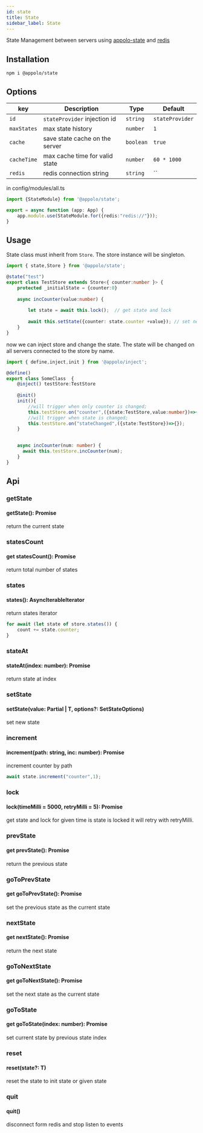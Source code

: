 ```yaml
---
id: state
title: State
sidebar_label: State
---
```

State Management between servers using [appolo-state](https://github.com/shmoop207/appolo-state-cluster) and  [redis](https://github.com/luin/ioredis)
## Installation

```npm
npm i @appolo/state
```

## Options
| key | Description | Type | Default
| --- | --- | --- | --- |
| `id` | `stateProvider` injection id | `string`|  `stateProvider`|
| `maxStates` | max state history | `number` | `1` |
| `cache` | save state cache on the server    | `boolean` | `true` |
| `cacheTime` | max cache time for valid state   | `number` | `60 * 1000` |
| `redis` | redis connection string   | `string` | `` |

in config/modules/all.ts

```typescript
import {StateModule} from '@appolo/state';

export = async function (app: App) {
    app.module.use(StateModule.for({redis:"redis://"}));
}
```

## Usage
State class must inherit from `Store`. 
The store instance will be singleton.

```typescript
import { state,Store } from '@appolo/state';

@state("test")
export class TestStore extends Store<{ counter:number }> {
    protected _initialState = {counter:0}
    
    async incCounter(value:number) {
    
        let state = await this.lock();  // get state and lock
        
        await this.setState({counter: state.counter +value}); // set new state
    }
}
```
now we can inject store and change the state.
The state will be changed on all servers connected to the store by name.
```typescript
import { define,inject,init } from '@appolo/inject';

@define()
export class SomeClass  {
    @inject() testStore:TestStore
    
    @init()
    init(){
        //will trigger when only counter is changed;
        this.testStore.on("counter",({state:TestStore,value:number})=>{});
        //will trigger when state is changed;
        this.testStore.on("stateChanged",({state:TestStore})=>{});
    }

    
    async incCounter(num: number) {
      await this.testStore.incCounter(num);
    }
}

```

## Api
### getState
#### getState(): Promise<T/>
return the current state

### statesCount
#### get statesCount(): Promise<number/>
return total number of states

### states
#### states(): AsyncIterableIterator<T/>
return states iterator
```typescript
for await (let state of store.states()) {
    count += state.counter;
}
```

### stateAt
#### stateAt(index: number): Promise<T/>
return state at index


### setState
#### setState(value: Partial<T/> | T, options?: SetStateOptions)
set new  state


### increment
#### increment(path: string, inc: number): Promise<void/>
increment counter by path
```typescript
await state.increment("counter",1);
```

### lock
#### lock(timeMilli = 5000, retryMilli = 5): Promise<T/>
get state and lock for given time is  state is locked it will retry with retryMilli.

### prevState
#### get prevState(): Promise<T/>
return the previous state

### goToPrevState
#### get goToPrevState(): Promise<T/>
set the previous state as the current state


### nextState
#### get nextState(): Promise<T/>
return the next state

### goToNextState
#### get goToNextState(): Promise<T/>
set the next state as the current state

### goToState
#### get goToState(index: number): Promise<T/>
set current state by previous state index

### reset
#### reset(state?: T)
reset the state to init state or given state

### quit
#### quit()
disconnect form redis and stop listen to events
